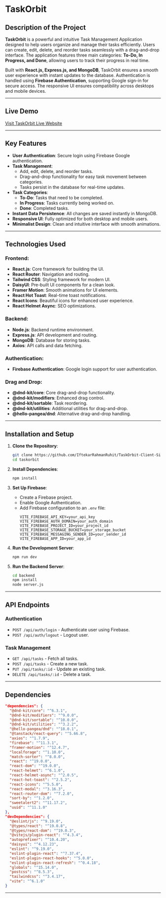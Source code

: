 # TaskOrbit

## Description of the Project

**TaskOrbit** is a powerful and intuitive Task Management Application designed to help users organize and manage their tasks efficiently. Users can create, edit, delete, and reorder tasks seamlessly with a drag-and-drop interface. The application features three main categories: **To-Do, In Progress, and Done**, allowing users to track their progress in real time. 

Built with **React.js, Express.js, and MongoDB**, TaskOrbit ensures a smooth user experience with instant updates to the database. Authentication is handled using **Firebase Authentication**, supporting Google sign-in for secure access. The responsive UI ensures compatibility across desktops and mobile devices.

---

## Live Demo
[Visit TaskOrbit Live Website](https://taskorbit-1b500.web.app/)

---

## Key Features

- **User Authentication**: Secure login using Firebase Google authentication.
- **Task Management**:
  - Add, edit, delete, and reorder tasks.
  - Drag-and-drop functionality for easy task movement between categories.
  - Tasks persist in the database for real-time updates.
- **Task Categories**:
  - **To-Do**: Tasks that need to be completed.
  - **In Progress**: Tasks currently being worked on.
  - **Done**: Completed tasks.
- **Instant Data Persistence**: All changes are saved instantly in MongoDB.
- **Responsive UI**: Fully optimized for both desktop and mobile users.
- **Minimalist Design**: Clean and intuitive interface with smooth animations.

---

## Technologies Used

### Frontend:
- **React.js**: Core framework for building the UI.
- **React Router**: Navigation and routing.
- **Tailwind CSS**: Styling framework for modern UI.
- **DaisyUI**: Pre-built UI components for a clean look.
- **Framer Motion**: Smooth animations for UI elements.
- **React Hot Toast**: Real-time toast notifications.
- **React Icons**: Beautiful icons for enhanced user experience.
- **React Helmet Async**: SEO optimizations.

### Backend:
- **Node.js**: Backend runtime environment.
- **Express.js**: API development and routing.
- **MongoDB**: Database for storing tasks.
- **Axios**: API calls and data fetching.

### Authentication:
- **Firebase Authentication**: Google login support for user authentication.

### Drag and Drop:
- **@dnd-kit/core**: Core drag-and-drop functionality.
- **@dnd-kit/modifiers**: Enhanced drag control.
- **@dnd-kit/sortable**: Task reordering.
- **@dnd-kit/utilities**: Additional utilities for drag-and-drop.
- **@hello-pangea/dnd**: Alternative drag-and-drop handling.

---

## Installation and Setup

1. **Clone the Repository**:
   ```sh
   git clone https://github.com/IftekarRahmanRuhit/TaskOrbit-Client-Side.git
   cd taskorbit
   ```

2. **Install Dependencies**:
   ```sh
   npm install
   ```

3. **Set Up Firebase**:
   - Create a Firebase project.
   - Enable Google Authentication.
   - Add Firebase configuration to an `.env` file:
     ```env
     VITE_FIREBASE_API_KEY=your_api_key
     VITE_FIREBASE_AUTH_DOMAIN=your_auth_domain
     VITE_FIREBASE_PROJECT_ID=your_project_id
     VITE_FIREBASE_STORAGE_BUCKET=your_storage_bucket
     VITE_FIREBASE_MESSAGING_SENDER_ID=your_sender_id
     VITE_FIREBASE_APP_ID=your_app_id
     ```

4. **Run the Development Server**:
   ```sh
   npm run dev
   ```

5. **Run the Backend Server**:
   ```sh
   cd backend
   npm install
   node server.js
   ```

---

## API Endpoints

### Authentication
- `POST /api/auth/login` - Authenticate user using Firebase.
- `POST /api/auth/logout` - Logout user.

### Task Management
- `GET /api/tasks` - Fetch all tasks.
- `POST /api/tasks` - Create a new task.
- `PUT /api/tasks/:id` - Update an existing task.
- `DELETE /api/tasks/:id` - Delete a task.

---

## Dependencies
```json
"dependencies": {
  "@dnd-kit/core": "^6.3.1",
  "@dnd-kit/modifiers": "^9.0.0",
  "@dnd-kit/sortable": "^10.0.0",
  "@dnd-kit/utilities": "^3.2.2",
  "@hello-pangea/dnd": "^18.0.1",
  "@tanstack/react-query": "^5.66.8",
  "axios": "^1.7.9",
  "firebase": "^11.3.1",
  "framer-motion": "^12.4.7",
  "localforage": "^1.10.0",
  "match-sorter": "^8.0.0",
  "react": "^19.0.0",
  "react-dom": "^19.0.0",
  "react-helmet": "^6.1.0",
  "react-helmet-async": "^2.0.5",
  "react-hot-toast": "^2.5.2",
  "react-icons": "^5.5.0",
  "react-modal": "^3.16.3",
  "react-router-dom": "^7.2.0",
  "sort-by": "^1.2.0",
  "sweetalert2": "^11.17.2",
  "uuid": "^11.1.0"
},
"devDependencies": {
  "@eslint/js": "^9.19.0",
  "@types/react": "^19.0.8",
  "@types/react-dom": "^19.0.3",
  "@vitejs/plugin-react": "^4.3.4",
  "autoprefixer": "^10.4.20",
  "daisyui": "^4.12.23",
  "eslint": "^9.19.0",
  "eslint-plugin-react": "^7.37.4",
  "eslint-plugin-react-hooks": "^5.0.0",
  "eslint-plugin-react-refresh": "^0.4.18",
  "globals": "^15.14.0",
  "postcss": "^8.5.3",
  "tailwindcss": "^3.4.17",
  "vite": "^6.1.0"
}
```

---
